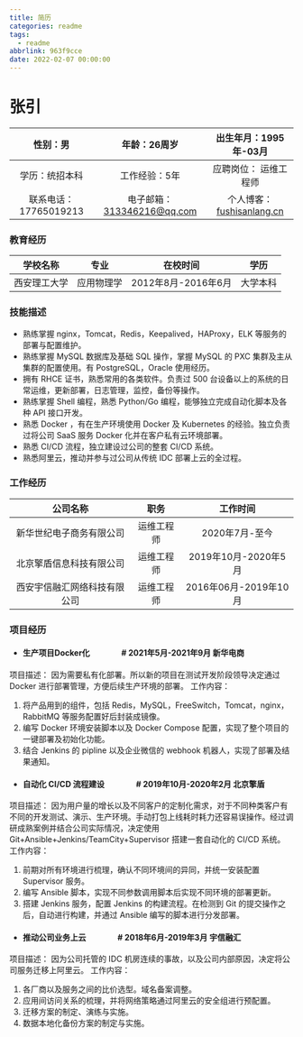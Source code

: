```yaml
---
title: 简历
categories: readme
tags:
  - readme
abbrlink: 963f9cce
date: 2022-02-07 00:00:00
---
```


# 张引 



|    性别：男 |   年龄：26周岁     |     出生年月：1995年-03月     | 
| :----------: | :--------: | :-----------------: | 
| 学历：统招本科 |工作经验：5年   | 应聘岗位： 运维工程师 | 
| 联系电话： 17765019213 | 电子邮箱： 313346216@qq.com| 个人博客： [fushisanlang.cn](https://www.fushisanlang.cn) | 

### 教育经历 

|   学校名称   |    专业    |      在校时间       |   学历   |
| :----------: | :--------: | :-----------------: | :------: |
| 西安理工大学 | 应用物理学 | 2012年8月-2016年6月 | 大学本科 |

### 技能描述 

* 熟练掌握 nginx，Tomcat，Redis，Keepalived，HAProxy，ELK 等服务的部署与配置维护。
* 熟练掌握 MySQL 数据库及基础 SQL 操作，掌握 MySQL 的 PXC 集群及主从集群的配置使用。有 PostgreSQL，Oracle 使用经历。
* 拥有 RHCE 证书，熟悉常用的各类软件。负责过 500 台设备以上的系统的日常运维，更新部署，日志管理，监控，备份等操作。
* 熟练掌握 Shell 编程，熟悉 Python/Go 编程，能够独立完成自动化脚本及各种 API 接口开发。
* 熟悉 Docker ，有在生产环境使用 Docker 及 Kubernetes 的经验。独立负责过将公司 SaaS 服务 Docker 化并在客户私有云环境部署。
* 熟悉 CI/CD 流程，独立建设过公司的整套 CI/CD 系统。
* 熟悉阿里云，推动并参与过公司从传统 IDC 部署上云的全过程。



### 工作经历 

|           公司名称           |    职务    |       工作时间        |
| :--------------------------: | :--------: | :-------------------: |
|新华世纪电子商务有限公司|运维工程师|2020年7月-至今|
|   北京擎盾信息科技有限公司   | 运维工程师 | 2019年10月-2020年5月  |
| 西安宇信融汇网络科技有限公司 | 运维工程师 | 2016年06月-2019年10月 |


### 项目经历 

* #### 生产项目Docker化&#x2003;&#x2003;&#x2003;&#x2003;# 2021年5月-2021年9月 新华电商
项目描述：
因为需要私有化部署。所以新的项目在测试开发阶段领导决定通过 Docker 进行部署管理，方便后续生产环境的部署。
工作内容：
1. 将产品用到的组件，包括 Redis，MySQL，FreeSwitch，Tomcat，nginx，RabbitMQ 等服务配置好后封装成镜像。
2. 编写 Docker 环境安装脚本以及 Docker Compose 配置，实现了整个项目的一键部署及初始化功能。
3. 结合 Jenkins 的 pipline 以及企业微信的 webhook 机器人，实现了部署及结果通知。

* #### 自动化 CI/CD 流程建设&#x2003;&#x2003;&#x2003;&#x2003;# 2019年10月-2020年2月 北京擎盾  
项目描述：
因为用户量的增长以及不同客户的定制化需求，对于不同种类客户有不同的开发测试、演示、生产环境。手动打包上线耗时耗力还容易误操作。经过调研成熟案例并结合公司实际情况，决定使用 Git+Ansible+Jenkins/TeamCity+Supervisor 搭建一套自动化的  CI/CD 系统。
工作内容：
1. 前期对所有环境进行梳理，确认不同环境间的异同，并统一安装配置 Supervisor 服务。
2. 编写 Ansible 脚本，实现不同参数调用脚本后实现不同环境的部署更新。
2. 搭建 Jenkins 服务，配置 Jenkins 的构建流程。在检测到 Git 的提交操作之后，自动进行构建，并通过 Ansible 编写的脚本进行分发部署。

* #### 推动公司业务上云&#x2003;&#x2003;&#x2003;&#x2003;# 2018年6月-2019年3月 宇信融汇
项目描述：
因为公司托管的 IDC 机房连续的事故，以及公司内部原因，决定将公司服务迁移上阿里云。
工作内容：
1. 各厂商以及服务之间的比价选型。域名备案调整。
2. 应用间访问关系的梳理，并将网络策略通过阿里云的安全组进行预配置。
3. 迁移方案的制定、演练与实施。
4. 数据本地化备份方案的制定与实施。

